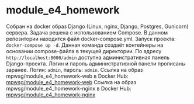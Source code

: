 # module_e4_homework
Собран на docker образ Django (Linux, nginx, Django, Postgres, Gunicorn) сервера.
Задача решена с использованием Compose. В данном репозитории находится файл docker-compose.yml.
Запуск проекта: <code>docker-compose up -d</code>.
Данная команда создаёт контейнеры на основании compose-файла в текущей директории.
По адресу <code>http://localhost:8000/admin</code> доступна административная панель Django-проекта.
Логин и пароль административной панели прописаны заранее. Логин: <code>admin</code>, пароль: <code>admin</code>.
Ссылка на образ mpwsg/module_e4_homework-web в Docker Hub:
<a href="https://hub.docker.com/repository/docker/mpwsg/module_e4_homework-web/general">mpwsg/module_e4_homework-web</a>
Ссылка на образ mpwsg/module_e4_homework-nginx в Docker Hub:
<a href="https://hub.docker.com/repository/docker/mpwsg/module_e4_homework-nginx/general">mpwsg/module_e4_homework-nginx</a>
